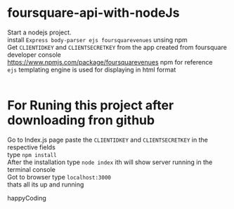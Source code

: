 # foursquare-api-with-nodeJs <br>
Start a nodejs project.<br>
install `Express body-parser ejs foursquarevenues` unsing npm <br>
Get `CLIENTIDKEY` and `CLIENTSECRETKEY` from the app created from foursquare developer console<br>
https://www.npmjs.com/package/foursquarevenues npm for reference<br>
`ejs` templating engine is used for displaying in html format<br>
<br>
# For Runing this project after downloading fron github
Go to Index.js page paste the `CLIENTIDKEY` and `CLIENTSECRETKEY` in the respective fields<br>
type `npm install` <br>
After the installation type `node index` ith will show server running in the terminal console <br>
Got to browser type `localhost:3000` <br>
thats all its up and running  <br>

happyCoding

